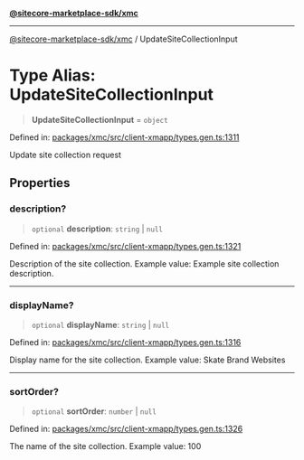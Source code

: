 [**@sitecore-marketplace-sdk/xmc**](../README.md)

***

[@sitecore-marketplace-sdk/xmc](../README.md) / UpdateSiteCollectionInput

# Type Alias: UpdateSiteCollectionInput

> **UpdateSiteCollectionInput** = `object`

Defined in: [packages/xmc/src/client-xmapp/types.gen.ts:1311](https://github.com/Sitecore/sitecore-marketplace-sdk/blob/e87783cce9f115393973a45e109d17b99bf1df7e/packages/xmc/src/client-xmapp/types.gen.ts#L1311)

Update site collection request

## Properties

### description?

> `optional` **description**: `string` \| `null`

Defined in: [packages/xmc/src/client-xmapp/types.gen.ts:1321](https://github.com/Sitecore/sitecore-marketplace-sdk/blob/e87783cce9f115393973a45e109d17b99bf1df7e/packages/xmc/src/client-xmapp/types.gen.ts#L1321)

Description of the site collection.
Example value: Example site collection description.

***

### displayName?

> `optional` **displayName**: `string` \| `null`

Defined in: [packages/xmc/src/client-xmapp/types.gen.ts:1316](https://github.com/Sitecore/sitecore-marketplace-sdk/blob/e87783cce9f115393973a45e109d17b99bf1df7e/packages/xmc/src/client-xmapp/types.gen.ts#L1316)

Display name for the site collection.
Example value: Skate Brand Websites

***

### sortOrder?

> `optional` **sortOrder**: `number` \| `null`

Defined in: [packages/xmc/src/client-xmapp/types.gen.ts:1326](https://github.com/Sitecore/sitecore-marketplace-sdk/blob/e87783cce9f115393973a45e109d17b99bf1df7e/packages/xmc/src/client-xmapp/types.gen.ts#L1326)

The name of the site collection.
Example value: 100

